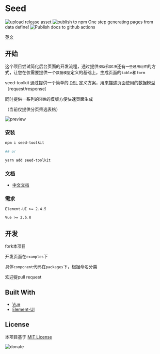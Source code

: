 # Seed

![upload release asset](https://github.com/mizuka-wu/Seed/workflows/upload%20release%20asset/badge.svg)
![publish to npm](https://github.com/mizuka-wu/Seed/workflows/publish%20to%20npm/badge.svg)
One step generating pages from data define!
![Publish docs to github actions](https://github.com/mizuka-wu/Seed/workflows/Publish%20docs%20to%20github%20actions/badge.svg)

[英文](https://github.com/mizuka-wu/seed/blob/master/README_CN.md)

## 开始

这个项目尝试简化后台页面的开发流程，通过提供`模版`和`区块`还有`一些通用组件`的方式，让您在仅需要提供一个`数据模型`定义的基础上，生成页面的`table`和`form`

seed-toolkit 通过提供一个简单的 [DSL](https://www.mizuka.top/seed/guide/DSL.html) 定义方案，用来描述页面使用的数据模型（request/response）

同时提供一系列的`预置`的模版方便快速页面生成

（当前仅提供分页筛选表格）

![preview](https://cdn.jsdelivr.net/gh/mizuka-wu/seed@master/docs/.vuepress/public/preview.png)

### 安装

```bash
npm i seed-toolkit

## or

yarn add seed-toolkit

```

### 文档

- [中文文档](https://www.mizuka.top/seed/)

### 需求

`Element-UI >= 2.4.5`

`Vue >= 2.5.0`

## 开发

fork本项目

开发页面在`examples`下

具体`component`代码在`packages`下，根据命名分类

欢迎提pull request

## Built With

- [Vue](https://cn.vuejs.org/index.html)
- [Element-UI](https://element.eleme.cn/#/zh-CN/component/quickstart)

## License

本项目基于 [MIT License](./LICENSE)

![donate](https://cdn.jsdelivr.net/gh/mizuka-wu/mizuka-wu.github.io@master/assets/donate.jpg)

